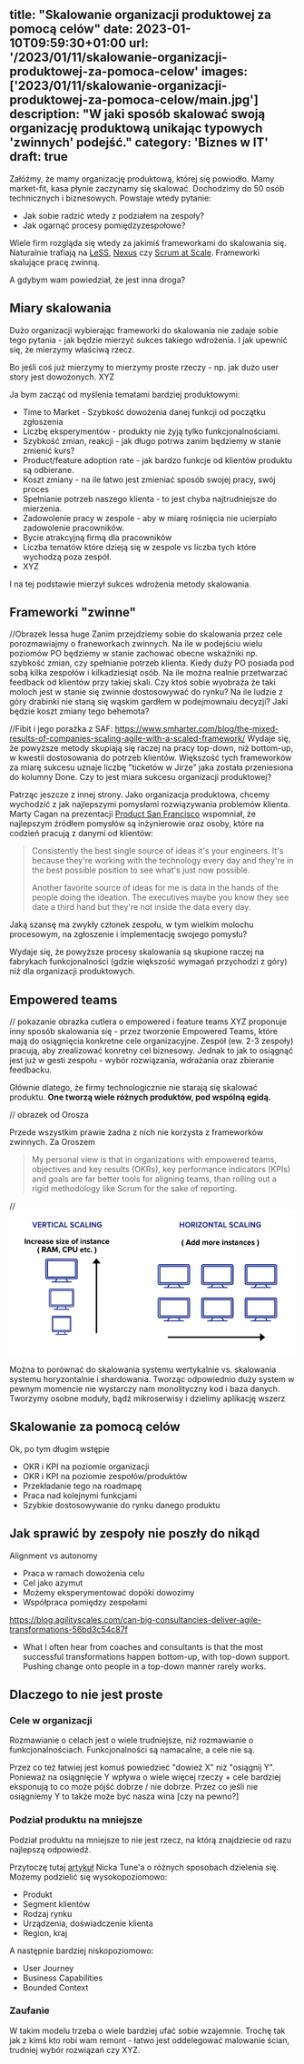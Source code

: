 title: "Skalowanie organizacji produktowej za pomocą celów"
date: 2023-01-10T09:59:30+01:00
url: '/2023/01/11/skalowanie-organizacji-produktowej-za-pomoca-celow'
images: ['2023/01/11/skalowanie-organizacji-produktowej-za-pomoca-celow/main.jpg']
description: "W jaki sposób skalować swoją organizację produktową unikając typowych 'zwinnych' podejść."
category: 'Biznes w IT'
draft: true
---

Załóżmy, że mamy organizację produktową, której się powiodło. Mamy market-fit, kasa płynie zaczynamy się skalować. Dochodzimy do 50 osób technicznych i biznesowych. Powstaje wtedy pytanie:

- Jak sobie radzić wtedy z podziałem na zespoły?
- Jak ogarnąć procesy pomiędzyzespołowe?

Wiele firm rozgląda się wtedy za jakimiś frameworkami do skalowania się. Naturalnie trafiają na [LeSS](https://less.works/less/framework), [Nexus](https://www.scrum.org/resources/scaling-scrum) czy [Scrum at Scale](https://www.scrumatscale.com/scrum-at-scale-guide-online/). Frameworki skalujące pracę zwinną.

A gdybym wam powiedział, że jest inna droga?


## Miary skalowania

Dużo organizacji wybierając frameworki do skalowania nie zadaje sobie tego pytania - jak będzie mierzyć sukces takiego wdrożenia. I jak upewnić się, że mierzymy właściwą rzecz.

Bo jeśli coś już mierzymy to mierzymy proste rzeczy - np. jak dużo user story jest dowożonych. XYZ

Ja bym zacząć od myślenia tematami bardziej produktowymi:
- Time to Market - Szybkość dowożenia danej funkcji od początku zgłoszenia
- Liczbę eksperymentów - produkty nie żyją tylko funkcjonalnościami.
- Szybkość zmian, reakcji - jak długo potrwa zanim będziemy w stanie zmienić kurs?
- Product/feature adoption rate - jak bardzo funkcje od klientów produktu są odbierane.
- Koszt zmiany - na ile łatwo jest zmieniać sposób swojej pracy, swój proces
- Spełnianie potrzeb naszego klienta - to jest chyba najtrudniejsze do mierzenia.
- Zadowolenie pracy w zespole - aby w miarę rośnięcia nie ucierpiało zadowolenie pracowników.
- Bycie atrakcyjną firmą dla pracowników
- Liczba tematów które dzieją się w zespole vs liczba tych które wychodzą poza zespół. 
- XYZ

I na tej podstawie mierzył sukces wdrożenia metody skalowania.

## Frameworki "zwinne"
//Obrazek lessa huge
Zanim przejdziemy sobie do skalowania przez cele porozmawiajmy o franeworkach zwinnych. Na ile w podejściu wielu poziomów PO będziemy w stanie zachować obecne wskaźniki np. szybkość zmian, czy spełnianie potrzeb klienta. Kiedy duży PO posiada pod sobą kilka zespołów i kilkadziesiąt osób. Na ile można realnie przetwarzać feedback od klientów przy takiej skali. 
Czy ktoś sobie wyobraża że taki moloch jest w stanie się zwinnie dostosowywać do rynku? Na ile ludzie z góry drabinki nie staną się wąskim gardłem w podejmownaiu decyzji? Jaki będzie koszt zmiany tego behemota? 

//Fibit i jego porażka z SAF:
https://www.smharter.com/blog/the-mixed-results-of-companies-scaling-agile-with-a-scaled-framework/
Wydaje się, że powyższe metody skupiają się raczej na pracy top-down, niż bottom-up, w kwestii dostosowania do potrzeb klientów. 
Większość tych frameworków za miarę sukcesu uznaje liczbę "ticketów w Jirze" jaka została przeniesiona do kolumny Done. Czy to jest miara sukcesu organizacji produktowej?

Patrząc jeszcze z innej strony. Jako organizacja produktowa, chcemy wychodzić z jak najlepszymi pomysłami rozwiązywania problemów klienta. Marty Cagan na prezentacji  [Product San Francisco](https://www.youtube.com/watch?v=9dccd8lihpQ) wspomniał, że najlepszym źródłem pomysłów są inżynierowie oraz osoby, które na codzień pracują z danymi od klientów:
> Consistently the best single source of ideas it's your engineers. It's because they're working with the technology every day and they're in the best possible position to see what's just now possible.
>
> Another favorite source of ideas for me is data in the hands of the people doing the ideation. The executives maybe you know they see date a third hand but they're not inside the data every day.

Jaką szansę ma zwykły członek zespołu, w tym wielkim molochu procesowym, na zgłoszenie i implementację swojego pomysłu?

Wydaje się, że powyższe procesy skalowania są skupione raczej na fabrykach funkcjonalności (gdzie większość wymagań przychodzi z góry) niż dla organizacji produktowych. 

## Empowered teams

// pokazanie obrazka cutlera o empowered i feature teams 
XYZ proponuje inny sposób skalowania się - przez tworzenie Empowered Teams, które mają do osiągnięcia konkretne cele organizacyjne. Zespół (ew. 2-3 zespoły) pracują, aby zrealizować konretny cel biznesowy. Jednak to jak to osiągnąć jest już w gesti zespołu - wybór rozwiązania, wdrażania oraz zbieranie feedbacku. 

Głównie dlatego, że firmy technologicznie nie starają się skalować produktu. **One tworzą wiele różnych produktów, pod wspólną egidą.**

// obrazek od Orosza

Przede wszystkim prawie żadna z nich nie korzysta z frameworków zwinnych. Za Oroszem

> My personal view is that in organizations with empowered teams, objectives and key results (OKRs), key performance indicators (KPIs) and goals are far better tools for aligning teams, than rolling out a rigid methodology like Scrum for the sake of reporting.


//
![](scaling.png)

Można to porównać do skalowania systemu wertykalnie vs. skalowania systemu horyzontalnie i shardowania. Tworząc odpowiednio duży system w pewnym momencie nie wystarczy nam monolityczny kod i baza danych. Tworzymy osobne moduły, bądź mikroserwisy i dzielimy aplikację wszerz

## Skalowanie za pomocą celów
Ok, po tym długim wstępie

- OKR i KPI na poziomie organizacji
- OKR i KPI na poziomie zespołów/produktów
- Przekładanie tego na roadmapę
- Praca nad kolejnymi funkcjami
- Szybkie dostosowywanie do rynku danego produktu


## Jak sprawić by zespoły nie poszły do nikąd
Alignment vs autonomy
- Praca w ramach dowożenia celu
- Cel jako azymut
- Możemy eksperymentować dopóki dowozimy
- Współpraca pomiędzy zespołami

https://blog.agilityscales.com/can-big-consultancies-deliver-agile-transformations-56bd3c54c87f
- What I often hear from coaches and consultants is that the most successful transformations happen bottom-up, with top-down support. Pushing change onto people in a top-down manner rarely works.


## Dlaczego to nie jest proste

### Cele w organizacji
Rozmawianie o celach jest o wiele trudniejsze, niż rozmawianie o funkcjonalnościach. Funkcjonalności są namacalne, a cele nie są.

Przez co też łatwiej jest komuś powiedzieć "dowieź X" niż "osiągnij Y". Ponieważ na osiągnięcie Y wpływa o wiele więcej rzeczy + cele bardziej eksponują to co może pójść dobrze / nie dobrze. Przez co jeśli nie osiągniemy Y to także może być nasza wina [czy na pewno?]

### Podział produktu na mniejsze

Podział produktu na mniejsze to nie jest rzecz, na którą znajdziecie od razu najlepszą odpowiedź.

Przytoczę tutaj [artykuł](https://medium.com/nick-tune-tech-strategy-blog/aligning-teams-with-business-capabilities-to-improve-flow-why-you-shouldnt-b2996b959546) Nicka Tune'a o różnych sposobach dzielenia się. Możemy podzielić się wysokopoziomowo:
- Produkt
- Segment klientów
- Rodzaj rynku
- Urządzenia, doświadczenie klienta
- Region, kraj

A następnie bardziej niskopoziomowo:
- User Journey
- Business Capabilities
- Bounded Context

### Zaufanie 

W takim modelu trzeba o wiele bardziej ufać sobie wzajemnie. Trochę tak jak z kimś kto robi wam remont - łatwo jest oddelegować malowanie ścian, trudniej wybór rozwiązań czy XYZ. 

